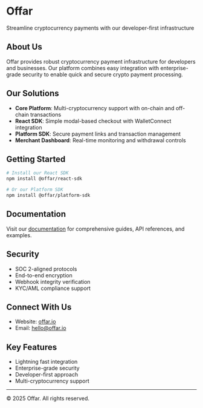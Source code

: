 # Offar

Streamline cryptocurrency payments with our developer-first infrastructure

## About Us

Offar provides robust cryptocurrency payment infrastructure for developers and businesses. Our platform combines easy integration with enterprise-grade security to enable quick and secure crypto payment processing.

## Our Solutions

- **Core Platform**: Multi-cryptocurrency support with on-chain and off-chain transactions
- **React SDK**: Simple modal-based checkout with WalletConnect integration
- **Platform SDK**: Secure payment links and transaction management
- **Merchant Dashboard**: Real-time monitoring and withdrawal controls

## Getting Started

```bash
# Install our React SDK
npm install @offar/react-sdk

# Or our Platform SDK
npm install @offar/platform-sdk
```

## Documentation

Visit our [documentation](https://offar.io/docs) for comprehensive guides, API references, and examples.

## Security

- SOC 2-aligned protocols
- End-to-end encryption
- Webhook integrity verification
- KYC/AML compliance support

## Connect With Us

- Website: [offar.io](https://offar.io)
- Email: [hello@offar.io](mailto:hello@offar.io)

## Key Features

- Lightning fast integration
- Enterprise-grade security
- Developer-first approach
- Multi-cryptocurrency support

---

© 2025 Offar. All rights reserved.
